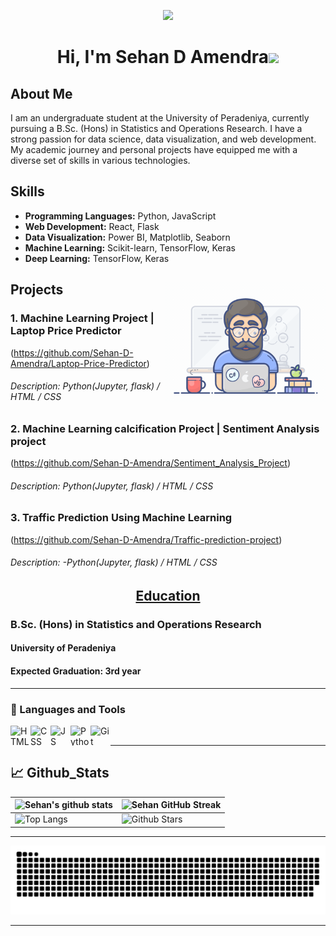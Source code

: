 <p align="center">
  <img style="width:8rem; height:auto" src="https://cdn.dribbble.com/users/1787323/screenshots/10091971/media/d43c019bfeff34be8816481e843ea8c1.png"/>
</p>

<h1 align="center">Hi, I'm Sehan D Amendra<img width="30px" src="https://raw.githubusercontent.com/iampavangandhi/iampavangandhi/master/gifs/Hi.gif"></h1>
<h3 font-size="20" align="center"></h3>

## About Me 

<p>I am an undergraduate student at the University of Peradeniya, currently pursuing a B.Sc. (Hons) in Statistics and Operations Research. I have a strong passion for data science, data visualization, and web development. My academic journey and personal projects have equipped me with a diverse set of skills in various technologies.</p>




## Skills

- **Programming Languages:** Python, JavaScript
- **Web Development:** React, Flask
- **Data Visualization:** Power BI, Matplotlib, Seaborn
- **Machine Learning:** Scikit-learn, TensorFlow, Keras
- **Deep Learning:** TensorFlow, Keras

## Projects  <img align="right" style="width:16rem; height:auto" src="https://raw.githubusercontent.com/Elanza-48/Elanza-48/41a4790484e268102dfdab2b7c59d440d3ffafab/resources/img/geek.gif"/>

### 1. Machine Learning Project | Laptop Price Predictor
(https://github.com/Sehan-D-Amendra/Laptop-Price-Predictor)
###### Description: Python(Jupyter, flask) / HTML / CSS

### 2. Machine Learning calcification Project | Sentiment Analysis project
(https://github.com/Sehan-D-Amendra/Sentiment_Analysis_Project)
###### Description: Python(Jupyter, flask) / HTML / CSS

### 3. Traffic Prediction Using Machine Learning
(https://github.com/Sehan-D-Amendra/Traffic-prediction-project)
###### Description: -Python(Jupyter, flask) / HTML / CSS


<h2 align="center"><u><b>Education</b></u></h2>
<h3>B.Sc. (Hons) in Statistics and Operations Research</h3>
  <h4>University of Peradeniya</h4> 
  <h4>Expected Graduation: 3rd year</h4> 


---
### 📐 Languages and Tools

<img align="left" height="32px" width="32px" alt="HTML logo" src="https://bit.ly/3gP4Qgx">
<img align="left" height="32px" width="32px" alt="CSS logo" src="https://bit.ly/37iML7j">
<img align="left" height="32px" width="32px" alt="JS logo" src="https://bit.ly/3r1kzxY">
<img align="left" height="32px" width="32px" alt="Python logo" src="https://bit.ly/3nk4bGw">
<img align="left" height="32px" width="32px" alt="Git logo" src="https://bit.ly/34ayuYn">

<br/>

---

## 📈 Github_Stats

| ![Sehan's github stats](https://github-readme-stats.vercel.app/api?username=Sehan-D-Amendra&show_icons=true&theme=tokyonight) | ![Sehan GitHub Streak](https://github-readme-streak-stats.herokuapp.com/?user=Sehan-D-Amendra&theme=tokyonight) |
| --- | --- |
| ![Top Langs](https://github-readme-stats.vercel.app/api/top-langs/?username=Sehan-D-Amendra&theme=tokyonight) | ![Github Stars](https://github-readme-stats.vercel.app/api?username=Sehan-D-Amendra&show_icons=true&locale=en&count_private=true&hide_rank=true&custom_title=My%20GitHub%20Stats&disable_animations=true&theme=tokyonight) |
---



<p align="center">
  <img  src="https://raw.githubusercontent.com/Elanza-48/Elanza-48/main/resources/img/github-contribution-grid-snake.svg"
    alt="example" />
</p>

------

